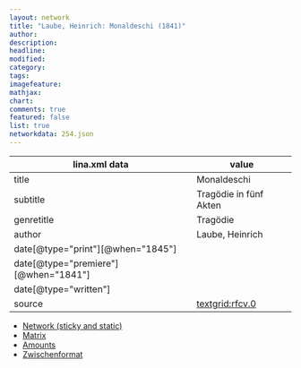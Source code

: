 ```yaml
---
layout: network
title: "Laube, Heinrich: Monaldeschi (1841)"
author:
description:
headline:
modified:
category:
tags:
imagefeature: 
mathjax: 
chart: 
comments: true
featured: false
list: true
networkdata: 254.json
---
```

lina.xml data  | value
------------- | -------------
title|Monaldeschi
subtitle|Tragödie in fünf Akten
genretitle|Tragödie
author|Laube, Heinrich
date[@type="print"][@when="1845"]|
date[@type="premiere"][@when="1841"]|
date[@type="written"]|
source|[textgrid:rfcv.0](https://textgridlab.org/1.0/tgcrud-public/rest/textgrid:rfcv.0/data)



* [Network (sticky and static)](/network254)
* [Matrix](/matrix254)
* [Amounts](/amounts254)
* [Zwischenformat](/lina254 )
